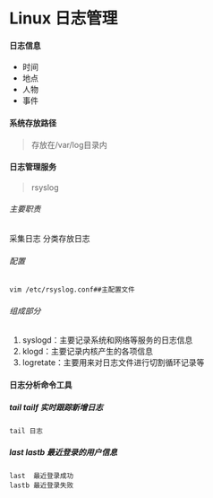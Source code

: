 # Linux 日志管理

#### 日志信息

- 时间
- 地点
- 人物
- 事件



#### 系统存放路径

> 存放在/var/log目录内



#### 日志管理服务

>  rsyslog

###### 主要职责

采集日志 分类存放日志

###### 配置

`vim /etc/rsyslog.conf##主配置文件`

###### 组成部分

1. syslogd：主要记录系统和网络等服务的日志信息
2. klogd：主要记录内核产生的各项信息
3. logretate：主要用来对日志文件进行切割循环记录等



#### 日志分析命令工具

##### tail  tailf 实时跟踪新增日志

```shell
tail 日志
```

##### last lastb 最近登录的用户信息

```shell
last  最近登录成功
lastb 最近登录失败
```

